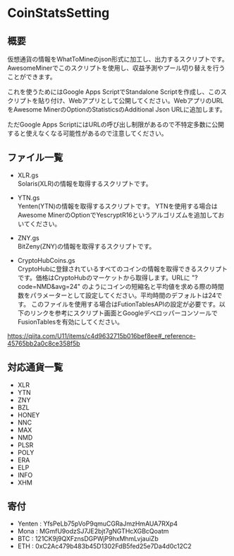 # CoinStatsSetting

## 概要

仮想通貨の情報をWhatToMineのjson形式に加工し、出力するスクリプトです。
AwesomeMinerでこのスクリプトを使用し、収益予測やプール切り替えを行うことができます。

これを使うためにはGoogle Apps ScriptでStandalone Scriptを作成し、このスクリプトを貼り付け、Webアプリとして公開してください。WebアプリのURLをAwesome MinerのOptionのStatisticsのAdditional Json URLに追加します。

ただGoogle Apps ScriptにはURLの呼び出し制限があるので不特定多数に公開すると使えなくなる可能性があるので注意してください。

## ファイル一覧

* XLR.gs  
Solaris(XLR)の情報を取得するスクリプトです。

* YTN.gs  
Yenten(YTN)の情報を取得するスクリプトです。
YTNを使用する場合はAwesome MinerのOptionでYescryptR16というアルゴリズムを追加しておいてください。

* ZNY.gs  
BitZeny(ZNY)の情報を取得するスクリプトです。

* CryptoHubCoins.gs  
CryptoHubに登録されているすべてのコインの情報を取得できるスクリプトです。価格はCryptoHubのマーケットから取得します。URLに "?code=NMD&avg=24" のようにコインの短縮名と平均値を求める際の時間数をパラメーターとして設定してください。平均時間のデフォルトは24です。
このファイルを使用する場合はFutionTablesAPIの設定が必要です。以下のリンクを参考にスクリプト画面とGoogleデベロッパーコンソールでFusionTablesを有効にしてください。

https://qiita.com/U11/items/c4d9632715b016bef8ee#_reference-45765bb2a0c8ce358f5b

## 対応通貨一覧

* XLR
* YTN
* ZNY
* BZL
* HONEY
* NNC
* MAX
* NMD
* PLSR
* POLY
* ERA
* ELP
* INFO
* XHM




## 寄付
* Yenten : YfsPeLb75pVoP9qmuCGRaJmzHmAUA7RXp4
* Mona : MGmfU9odzSJ7JE2bjt7gNGTHcXGBcQoatm
* BTC : 121CK9j9QXFznsDGPWjP9hxMhmLvjauiZb
* ETH : 0xC2Ac479b483b45D1302FdB5fed25e7Da4d0c12C2

